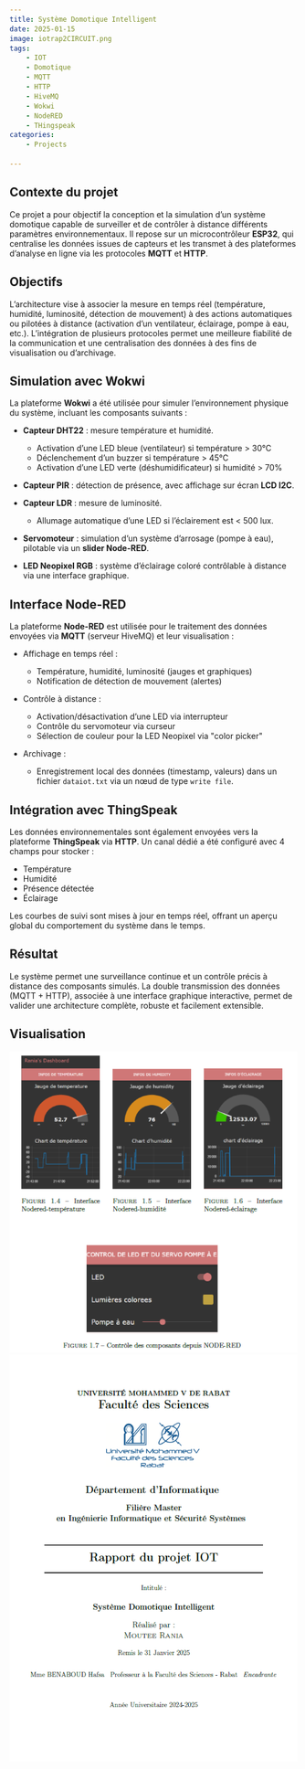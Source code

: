 ```yaml
---
title: Système Domotique Intelligent
date: 2025-01-15
image: iotrap2CIRCUIT.png
tags: 
    - IOT
    - Domotique
    - MQTT
    - HTTP
    - HiveMQ
    - Wokwi
    - NodeRED
    - THingspeak
categories:
    - Projects
    
---
```

## Contexte du projet

Ce projet a pour objectif la conception et la simulation d’un système domotique capable de surveiller et de contrôler à distance différents paramètres environnementaux. Il repose sur un microcontrôleur **ESP32**, qui centralise les données issues de capteurs et les transmet à des plateformes d’analyse en ligne via les protocoles **MQTT** et **HTTP**.

## Objectifs

L’architecture vise à associer la mesure en temps réel (température, humidité, luminosité, détection de mouvement) à des actions automatiques ou pilotées à distance (activation d’un ventilateur, éclairage, pompe à eau, etc.). L’intégration de plusieurs protocoles permet une meilleure fiabilité de la communication et une centralisation des données à des fins de visualisation ou d’archivage.

## Simulation avec Wokwi

La plateforme **Wokwi** a été utilisée pour simuler l’environnement physique du système, incluant les composants suivants :

- **Capteur DHT22** : mesure température et humidité.  
  - Activation d’une LED bleue (ventilateur) si température > 30°C  
  - Déclenchement d’un buzzer si température > 45°C  
  - Activation d’une LED verte (déshumidificateur) si humidité > 70%

- **Capteur PIR** : détection de présence, avec affichage sur écran **LCD I2C**.

- **Capteur LDR** : mesure de luminosité.  
  - Allumage automatique d’une LED si l’éclairement est < 500 lux.

- **Servomoteur** : simulation d’un système d’arrosage (pompe à eau), pilotable via un **slider Node-RED**.

- **LED Neopixel RGB** : système d’éclairage coloré contrôlable à distance via une interface graphique.

## Interface Node-RED

La plateforme **Node-RED** est utilisée pour le traitement des données envoyées via **MQTT** (serveur HiveMQ) et leur visualisation :

- Affichage en temps réel :
  - Température, humidité, luminosité (jauges et graphiques)
  - Notification de détection de mouvement (alertes)

- Contrôle à distance :
  - Activation/désactivation d’une LED via interrupteur
  - Contrôle du servomoteur via curseur
  - Sélection de couleur pour la LED Neopixel via "color picker"

- Archivage :
  - Enregistrement local des données (timestamp, valeurs) dans un fichier `dataiot.txt` via un nœud de type `write file`.

## Intégration avec ThingSpeak

Les données environnementales sont également envoyées vers la plateforme **ThingSpeak** via **HTTP**. Un canal dédié a été configuré avec 4 champs pour stocker :
- Température
- Humidité
- Présence détectée
- Éclairage

Les courbes de suivi sont mises à jour en temps réel, offrant un aperçu global du comportement du système dans le temps.

## Résultat

Le système permet une surveillance continue et un contrôle précis à distance des composants simulés. La double transmission des données (MQTT + HTTP), associée à une interface graphique interactive, permet de valider une architecture complète, robuste et facilement extensible.

## Visualisation
![Image 1](resiot.png) ![Image 2](resiot1.png)


